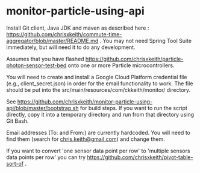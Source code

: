 # monitor-particle-using-api

Install Git client, Java JDK and maven as described here : https://github.com/chrisxkeith/commute-time-aggregator/blob/master/README.md . You may not need Spring Tool Suite immediately, but will need it to do any development. 

Assumes that you have flashed https://github.com/chrisxkeith/particle-photon-sensor-test-bed onto one or more Particle microcontrollers.

You will need to create and install a Google Cloud Platform credential file (e.g., client_secret.json) in order for the email functionality to work. The file should be put into the src/main/resources/com/ckkeith/monitor/ directory.

See https://github.com/chrisxkeith/monitor-particle-using-api/blob/master/bootstrap.sh for build steps. If you want to run the script directly, copy it into a temporary directory and run from that directory using Git Bash.

Email addresses (To: and From:) are currently hardcoded. You will need to find them (search for chris.keith@gmail.com) and change them.

If you want to convert 'one sensor data point per row' to 'multiple sensors data points per row' you can try https://github.com/chrisxkeith/pivot-table-sort-of .
